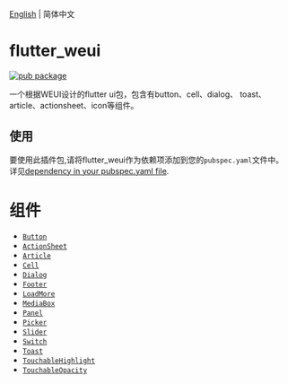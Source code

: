 [English](./README.md) | 简体中文

# flutter_weui

[![pub package](https://img.shields.io/pub/v/flutter_weui.svg)](https://pub.dartlang.org/packages/fluter_weui)

一个根据WEUI设计的flutter ui包，包含有button、cell、dialog、 toast、article、actionsheet、icon等组件。

## 使用

要使用此插件包,请将flutter_weui作为依赖项添加到您的`pubspec.yaml`文件中。 详见[dependency in your pubspec.yaml file](https://flutter.io/platform-plugins/).

# 组件

- [`Button`](https://github.com/flutter-studio/flutter-weui/blob/master/example/lib/button_example.dart)
- [`ActionSheet`]()
- [`Article`]()
- [`Cell`]()
- [`Dialog`]()
- [`Footer`]()
- [`LoadMore`]()
- [`MediaBox`]()
- [`Panel`]()
- [`Picker`]()
- [`Slider`]()
- [`Switch`]()
- [`Toast`]()
- [`TouchableHighlight`]()
- [`TouchableOpacity`]()
